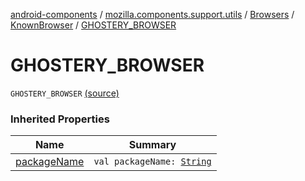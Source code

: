 [android-components](../../../index.md) / [mozilla.components.support.utils](../../index.md) / [Browsers](../index.md) / [KnownBrowser](index.md) / [GHOSTERY_BROWSER](./-g-h-o-s-t-e-r-y_-b-r-o-w-s-e-r.md)

# GHOSTERY_BROWSER

`GHOSTERY_BROWSER` [(source)](https://github.com/mozilla-mobile/android-components/blob/master/components/support/utils/src/main/java/mozilla/components/support/utils/Browsers.kt#L84)

### Inherited Properties

| Name | Summary |
|---|---|
| [packageName](package-name.md) | `val packageName: `[`String`](https://kotlinlang.org/api/latest/jvm/stdlib/kotlin/-string/index.html) |
